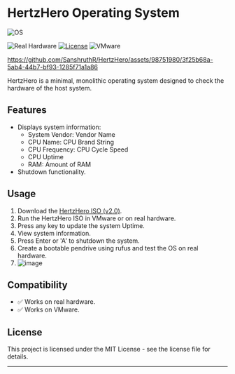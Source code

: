 # HertzHero Operating System



![OS](https://img.shields.io/badge/Hertz%20Hero-V%202.0-Teal?style=for-the-badge)

![Real Hardware](https://img.shields.io/badge/Real%20Hardware-Tested-purple)
[![License](https://img.shields.io/badge/license-MIT-darkgreen.svg)](https://opensource.org/licenses/MIT)
![VMware](https://img.shields.io/badge/VMware-Tested-teal)



https://github.com/SanshruthR/HertzHero/assets/98751980/3f25b68a-5ab4-44b7-bf93-1285f71a1a86



HertzHero is a minimal, monolithic operating system designed to check the hardware of the host system.
## Features


- Displays system information:
  - System Vendor: Vendor Name
  - CPU Name: CPU Brand String
  - CPU Frequency: CPU Cycle Speed
  - CPU Uptime
  - RAM: Amount of RAM 
- Shutdown functionality.


## Usage

1. Download the [HertzHero ISO (v2.0)](https://github.com/SanshruthR/HertzHero/blob/master/hertzhero.iso).
2. Run the HertzHero ISO in VMware or on real hardware.
3. Press any key to update the system Uptime.
4. View system information.
5. Press Enter or 'A' to shutdown the system.
6. Create a bootable pendrive using rufus and test the OS on real hardware.
7. ![image](https://github.com/SanshruthR/HertzHero/assets/98751980/15b215e2-7241-47ff-95ce-154ac90f1995)


## Compatibility

- :white_check_mark: Works on real hardware.
- :white_check_mark: Works on VMware.


## License

This project is licensed under the MIT License - see the license file for details.

---
